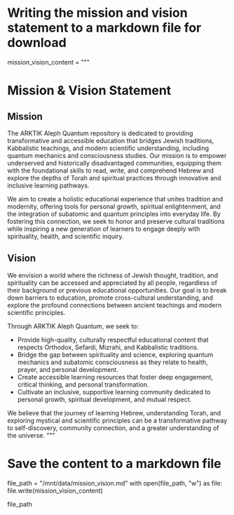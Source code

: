 # Writing the mission and vision statement to a markdown file for download
mission_vision_content = """
# Mission & Vision Statement

## Mission
The ARKTIK Aleph Quantum repository is dedicated to providing transformative and accessible education that bridges Jewish traditions, Kabbalistic teachings, and modern scientific understanding, including quantum mechanics and consciousness studies. Our mission is to empower underserved and historically disadvantaged communities, equipping them with the foundational skills to read, write, and comprehend Hebrew and explore the depths of Torah and spiritual practices through innovative and inclusive learning pathways.

We aim to create a holistic educational experience that unites tradition and modernity, offering tools for personal growth, spiritual enlightenment, and the integration of subatomic and quantum principles into everyday life. By fostering this connection, we seek to honor and preserve cultural traditions while inspiring a new generation of learners to engage deeply with spirituality, health, and scientific inquiry.

## Vision
We envision a world where the richness of Jewish thought, tradition, and spirituality can be accessed and appreciated by all people, regardless of their background or previous educational opportunities. Our goal is to break down barriers to education, promote cross-cultural understanding, and explore the profound connections between ancient teachings and modern scientific principles.

Through ARKTIK Aleph Quantum, we seek to:
- Provide high-quality, culturally respectful educational content that respects Orthodox, Sefardi, Mizrahi, and Kabbalistic traditions.
- Bridge the gap between spirituality and science, exploring quantum mechanics and subatomic consciousness as they relate to health, prayer, and personal development.
- Create accessible learning resources that foster deep engagement, critical thinking, and personal transformation.
- Cultivate an inclusive, supportive learning community dedicated to personal growth, spiritual development, and mutual respect.

We believe that the journey of learning Hebrew, understanding Torah, and exploring mystical and scientific principles can be a transformative pathway to self-discovery, community connection, and a greater understanding of the universe.
"""

# Save the content to a markdown file
file_path = "/mnt/data/mission_vision.md"
with open(file_path, "w") as file:
    file.write(mission_vision_content)

file_path

